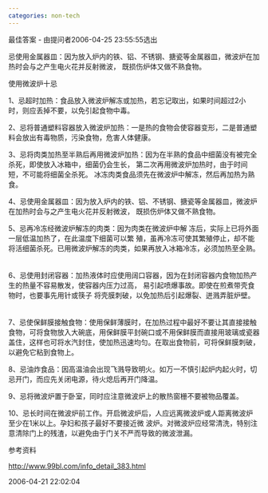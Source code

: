 ```yaml
---
categories: non-tech
---
```



最佳答案 - 由提问者2006-04-25 23:55:55选出



忌使用金属器皿：因为放入炉内的铁、铝、不锈钢、搪瓷等金属器皿，微波炉在加热时会与之产生电火花并反射微波， 既损伤炉体又做不熟食物。



使用微波炉十忌

1、忌超时加热：食品放入微波炉解冻或加热，若忘记取出，如果时间超过2小时，则应丢掉不要，以免引起食物中毒。 　　



2、忌将普通塑料容器放入微波炉加热：一是热的食物会使容器变形，二是普通塑料会放出有毒物质，污染食物，危害人体健康。 　　



3、忌将肉类加热至半熟后再用微波炉加热：因为在半熟的食品中细菌没有被完全杀死，即使放入冰箱中，细菌仍会生长， 第二次再用微波炉加热时，由于时间短，不可能将细菌全杀死。 冰冻肉类食品须先在微波炉中解冻，然后再加热为熟食。 　　



4、忌使用金属器皿：因为放入炉内的铁、铝、不锈钢、搪瓷等金属器皿，微波炉在加热时会与之产生电火花并反射微波， 既损伤炉体又做不熟食物。 　　



5、忌再冷冻经微波炉解冻的肉类：因为肉类在微波炉中解 冻后，实际上已将外面一层低温加热了，在此温度下细菌可以繁 殖，虽再冷冻可使其繁殖停止，却不能将活细菌杀死。已用微波炉解冻的肉类，如果再放入冰箱冷冻，必须加热至全熟。 　　



6、忌使用封闭容器：加热液体时应使用阔口容器，因为在封闭容器内食物加热产生的热量不容易散发，使容器内压力过高， 易引起喷爆事故。即使在煎煮带壳食物时，也要事先用针或筷子 将壳膜刺破，以免加热后引起爆裂、迸溅弄脏炉壁。 　　



7、忌使保鲜膜接触食物：使用保鲜薄膜时，在加热过程中最好不要让其直接接触食物，可将食物放入大碗底，用保鲜膜平封碗口或不用保鲜膜而直接用玻璃或瓷器盖住，这样也可将水汽封住，使加热迅速均匀。在取出食物前，可将保鲜膜刺破，以避免它粘到食物上。 　　



8、忌油炸食品：因高温油会出现飞溅导致明火。如万一不慎引起炉内起火时，切忌开门，而应先关闭电源，待火熄后再开门降温。 　　



9、忌将微波炉置于卧室，同时应注意微波炉上的散热窗栅不要被物品覆盖。 　　



10、忌长时间在微波炉前工作。开启微波炉后，人应远离微波炉或人距离微波炉至少在1米以上。孕妇和孩子最好不要接近微 波炉。对微波炉应经常清洗，特别注意清除门上的残渣，以避免由于门关不严而导致的微波泄漏。 　　

参考资料



http://www.99bl.com/info_detail_383.html

2006-04-21 22:02:04
